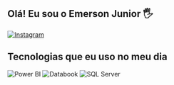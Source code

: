## Olá! Eu sou o Emerson Junior 🖐️

[![Instagram](https://img.shields.io/badge/Instagram-E4405F?style=for-the-badge&logo=instagram&logoColor=white)](https://www.instagram.com/emerson_math0/)

## Tecnologias que eu uso no meu dia

![Power BI](https://img.shields.io/badge/PowerBI-F2C811?style=for-the-badge&logo=powerbi&logoColor=white)
![Databook](https://img.shields.io/badge/Databook-00A1F1?style=for-the-badge&logoColor=white)
![SQL Server](https://img.shields.io/badge/SQL%20Server-CC2927?style=for-the-badge&logo=microsoft-sql-server&logoColor=white)
